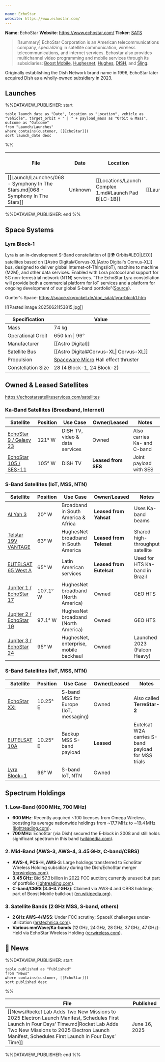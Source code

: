 ```yaml
---

name: EchoStar
website: https://www.echostar.com/
---
```

**Name**: EchoStar
**Website**: https://www.echostar.com/
**Ticker**: [SATS](https://finance.yahoo.com/quote/SATS/)

>[!summary]
>EchoStar Corporation is an American telecommunications company, specializing in satellite communication, wireless telecommunications, and internet services. Echostar also provides multichannel video programming and mobile services through its subsidiaries: [Boost Mobile](https://www.echostar.com/brands/boost-mobile), [Hughesnet](https://www.echostar.com/brands/hughesnet), [Hughes](https://www.echostar.com/brands/hughes), [DISH](https://www.echostar.com/brands/dish), and [Sling](https://www.echostar.com/brands/sling).
>
Originally establishing the Dish Network brand name in 1996, EchoStar later acquired Dish as a wholly-owned subsidiary in 2023.

## **Launches**

%%DATAVIEW_PUBLISHER: start
```
table launch_date as "Date", location as "Location", vehicle as "Vehicle", target_orbit + " | " + payload_mass as "Orbit & Mass", outcome as "Outcome"
from "Launch/Launches"
where contains(customer, [[EchoStar]])
sort launch_date desc
```
%%

| File                                                                            | Date    | Location                                              | Vehicle                          | Orbit & Mass           | Outcome   |
| ------------------------------------------------------------------------------- | ------- | ----------------------------------------------------- | -------------------------------- | ---------------------- | --------- |
| [[Launch/Launches/068 - Symphony In The Stars.md\|068 - Symphony In The Stars]] | Unknown | [[Locations/Launch Complex 1.md#Launch Pad B\|LC-1B]] | [[Launch/Electron.md\|Electron]] | 650 km \| 96° \| 74 kg | ⌛ Pending |

%%DATAVIEW_PUBLISHER: end %%

## Space Systems

### Lyra Block-1

Lyra is an in-development S-Band constellation of [[🌍 Orbits#LEO|LEO]] satellites based on [[Astro Digital#Corvus-XL|Astro Digital's Corvus-XL]] bus, designed to deliver global Internet-of-Things(IoT), machine to machine (M2M), and other data services. Enabled with Lora protocol and support for 5G non-terrestrial network (NTN) services. “The EchoStar Lyra constellation will provide both a commercial platform for IoT services and a platform for ongoing development of our global S-band portfolio”([Source](https://www.linkedin.com/posts/hughesconnects_network-connectivity-satellite-activity-7041093850957783041-0EcL/?trk=public_profile_like_view)).

Gunter's Space: https://space.skyrocket.de/doc_sdat/lyra-block1.htm

![[Pasted image 20250621153815.jpg]]

| Specification      | Value                                                                              |
| ------------------ | ---------------------------------------------------------------------------------- |
| Mass               | 74 kg                                                                              |
| Operational Orbit  | 650 km \| 96°                                                                      |
| Manufacturer       | [[Astro Digital]]                                                                  |
| Satellite Bus      | [[Astro Digital#Corvus-XL\| Corvus-XL]]                                            |
| Propulsion         | [Spaceware Micro](https://www.exotrail.com/product/spaceware) Hall effect thruster |
| Constellation Size | 28 (4 Block-1, 24 Block-2)                                                         |

## Owned & Leased Satellites

https://echostarsatelliteservices.com/satellites

### Ka-Band Satellites (Broadband, Internet)

| Satellite                                                                    | Position | Use Case                       | Owner/Leased        | Notes                       |
| ---------------------------------------------------------------------------- | -------- | ------------------------------ | ------------------- | --------------------------- |
| [EchoStar 9 / Galaxy 23](https://space.skyrocket.de/doc_sdat/echostar-9.htm) | 121° W   | DISH TV, video & data services | Owned               | Also carries Ka- and C-band |
| [EchoStar 105 / SES-11](https://space.skyrocket.de/doc_sdat/echostar-9.htm)  | 105° W   | DISH TV                        | **Leased from SES** | Joint payload with SES      |

### S-Band Satellites (IoT, MSS, NTN)

| Satellite                                                                        | Position | Use Case                               | Owner/Leased             | Notes                            |
| -------------------------------------------------------------------------------- | -------- | -------------------------------------- | ------------------------ | -------------------------------- |
| [Al Yah 3](https://space.skyrocket.de/doc_sdat/al-yah-3.htm)                     | 20° W    | Broadband in South America & Africa    | **Leased from Yahsat**   | Uses Ka-band beams               |
| [Telstar 19V VANTAGE](https://space.skyrocket.de/doc_sdat/telstar-19v.htm)       | 63° W    | HughesNet broadband in South America   | **Leased from Telesat**  | Shared high-throughput satellite |
| [EUTELSAT 65 West A](https://space.skyrocket.de/doc_sdat/eutelsat-65-west-a.htm) | 65° W    | Latin American services                | **Leased from Eutelsat** | Used for HTS Ka-band in Brazil   |
| [Jupiter 1 / EchoStar 17](https://space.skyrocket.de/doc_sdat/jupiter-1.htm)     | 107.1° W | HughesNet broadband (North America)    | Owned                    | GEO HTS                          |
| [Jupiter 2 / EchoStar 19](https://space.skyrocket.de/doc_sdat/jupiter-2.htm)     | 97.1° W  | HughesNet broadband (North America)    | Owned                    | GEO HTS                          |
| [Jupiter 3 / EchoStar 24](https://space.skyrocket.de/doc_sdat/jupiter-3.htm)     | 95° W    | HughesNet, enterprise, mobile backhaul | Owned                    | Launched 2023 (Falcon Heavy)     |

### S-Band Satellites (IoT, MSS, NTN)

| Satellite                                                            | Position | Use Case                               | Owner/Leased | Notes                                              |
| -------------------------------------------------------------------- | -------- | -------------------------------------- | ------------ | -------------------------------------------------- |
| [EchoStar XXI](https://space.skyrocket.de/doc_sdat/terrestar-1.htm)  | 10.25° E | S-band MSS for Europe (IoT, messaging) | Owned        | Also called **TerreStar-2**                        |
| [EUTELSAT 10A](https://space.skyrocket.de/doc_sdat/eutelsat-w2a.htm) | 10.25° E | Backup MSS S-band payload              | **Leased**   | Eutelsat W2A carries S-band payload for MSS trials |
| [Lyra Block-1](https://space.skyrocket.de/doc_sdat/lyra-block1.htm)  | 96° W    | S-band IoT, NTN                        | Owned        |                                                    |

## Spectrum Holdings

### 1. Low‑Band (600 MHz, 700 MHz)

* **600 MHz**: Recently acquired \~100 licenses from Omega Wireless, boosting its average nationwide holdings from \~17.7 MHz to \~19.4 MHz ([lightreading.com][1]).
* **700 MHz**: EchoStar (via Dish) secured the E‑block in 2008 and still holds significant spectrum in this band ([wikipedia.com][2]).

### 2. Mid‑Band (AWS‑3, AWS‑4, 3.45 GHz, C‑band/CBRS)

* **AWS‑4, PCS‑H, AWS‑3**: Large holdings transferred to EchoStar Wireless Holding subsidiary during the Dish/EchoStar merger ([rcrwireless.com][3]).
* **3.45 GHz**: Bid \$7.3 billion in 2022 FCC auction; currently unused but part of portfolio ([lightreading.com][1]).
* **C‑band/CBRS (3.4–3.7 GHz)**: Claimed via AWS‑4 and CBRS holdings; part of Boost Mobile build‑out ([en.wikipedia.org][4]).

### 3. Satellite Bands (2 GHz MSS, S‑band, others)

* **2 GHz AWS‑4/MSS**: Under FCC scrutiny; SpaceX challenges under-utilization ([arstechnica.com][5]).
* **Various mmWave/Ka‑bands** (12 GHz, 24 GHz, 28 GHz, 37 GHz, 47 GHz): Held via EchoStar Wireless Holding ([rcrwireless.com][3]).


[1]: https://www.lightreading.com/open-ran/echostar-s-spectrum-strategy-may-pivot-to-lowband-and-leasing 
[2]: https://en.wikipedia.org/wiki/2008_United_States_wireless_spectrum_auction
[3]: https://www.rcrwireless.com/20240111/featured/echostar-shuffles-spectrum-licenses-hires-firm-to-look-at-strategic-alternatives
[4]: https://en.wikipedia.org/wiki/Boost_Mobile
[5]: https://arstechnica.com/tech-policy/2025/05/fcc-threatens-echostar-licenses-for-spectrum-that-spacex-wants-to-use/


## 📰 News
%%DATAVIEW_PUBLISHER: start
```
table published as "Published"
from "News"
where contains(customer, [[EchoStar]])
sort published desc
```
%%

| File                                                                                                                                                                                                                                   | Published     |
| -------------------------------------------------------------------------------------------------------------------------------------------------------------------------------------------------------------------------------------- | ------------- |
| [[News/Rocket Lab Adds Two New Missions to 2025 Electron Launch Manifest, Schedules First Launch in Four Days’ Time.md\|Rocket Lab Adds Two New Missions to 2025 Electron Launch Manifest, Schedules First Launch in Four Days’ Time]] | June 16, 2025 |

%%DATAVIEW_PUBLISHER: end %%

